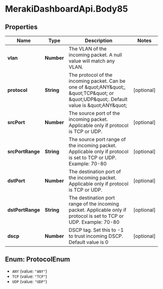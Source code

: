 # MerakiDashboardApi.Body85

## Properties
Name | Type | Description | Notes
------------ | ------------- | ------------- | -------------
**vlan** | **Number** | The VLAN of the incoming packet. A null value will match any VLAN. | 
**protocol** | **String** | The protocol of the incoming packet. Can be one of \&quot;ANY\&quot;, \&quot;TCP\&quot; or \&quot;UDP\&quot;. Default value is \&quot;ANY\&quot; | [optional] 
**srcPort** | **Number** | The source port of the incoming packet. Applicable only if protocol is TCP or UDP. | [optional] 
**srcPortRange** | **String** | The source port range of the incoming packet. Applicable only if protocol is set to TCP or UDP. Example: 70-80 | [optional] 
**dstPort** | **Number** | The destination port of the incoming packet. Applicable only if protocol is TCP or UDP. | [optional] 
**dstPortRange** | **String** | The destination port range of the incoming packet. Applicable only if protocol is set to TCP or UDP. Example: 70-80 | [optional] 
**dscp** | **Number** | DSCP tag. Set this to -1 to trust incoming DSCP. Default value is 0 | [optional] 

<a name="ProtocolEnum"></a>
## Enum: ProtocolEnum

* `ANY` (value: `"ANY"`)
* `TCP` (value: `"TCP"`)
* `UDP` (value: `"UDP"`)

